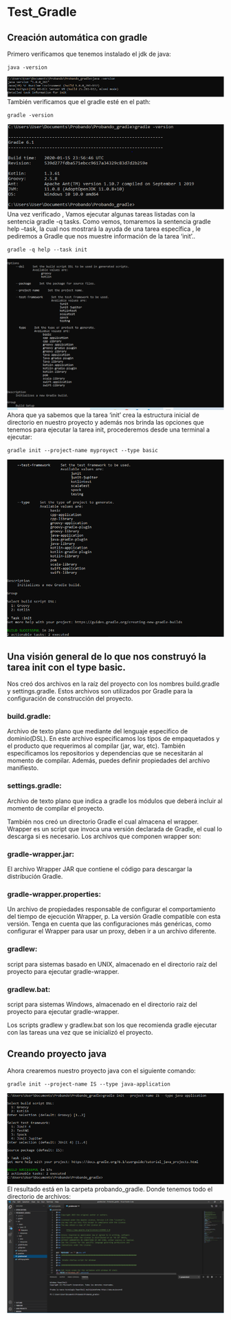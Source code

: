 # Test_Gradle
  ## Creación automática con gradle<br/>
  Primero verificamos que tenemos instalado el jdk de java:
  <pre><code>java -version </code></pre>
  ![texto cualquiera por si no carga la imagen](https://github.com/JoseCcari/Test_Gradle/blob/main/JAVA-VERSION.PNG)
  También verificamos que el gradle esté en el path:
  <pre><code>gradle -version </code></pre>
  ![texto cualquiera por si no carga la imagen](https://github.com/JoseCcari/Test_Gradle/blob/main/GRADLE.PNG)  
  Una vez verificado , Vamos ejecutar algunas tareas listadas con la sentencia gradle -q tasks. Como vemos, tomaremos la sentencia gradle help –task,  la cual nos mostrará la ayuda de una tarea específica , le pediremos a Gradle que  nos muestre información de la tarea ‘init’..
  <pre><code>gradle -q help --task init </code></pre>
  ![texto cualquiera por si no carga la imagen](https://github.com/JoseCcari/Test_Gradle/blob/main/java-help.PNG)  
  Ahora que ya sabemos que la tarea ‘init’ crea la estructura inicial de directorio en nuestro proyecto y  además nos brinda las opciones que tenemos para ejecutar la tarea init, procederemos desde una terminal a ejecutar:
  <pre><code>gradle init --project-name myproyect --type basic </code></pre>
  ![texto cualquiera por si no carga la imagen](https://github.com/JoseCcari/Test_Gradle/blob/main/ini_gradle.PNG)  
  
  ## Una visión general de lo que nos construyó la tarea init con el type basic.
Nos creó dos archivos en la raíz del proyecto con los nombres build.gradle y settings.gradle. Estos archivos son utilizados por Gradle para la configuración de construcción del proyecto.

### build.gradle:
Archivo de texto plano que mediante del lenguaje específico de dominio(DSL). En este archivo especificamos los tipos de empaquetados y el producto que requerimos al compilar (jar, war, etc). También especificamos los repositorios y dependencias que se necesitarán al momento de compilar. Además, puedes definir propiedades del archivo manifiesto.

### settings.gradle: 
Archivo de texto plano que indica a gradle los módulos que deberá incluir al momento de compilar el proyecto.

También nos creó un directorio Gradle el cual almacena el wrapper. Wrapper es un script que invoca una versión declarada de Gradle, el cual lo descarga si es necesario. Los archivos que componen wrapper son:

### gradle-wrapper.jar:
El archivo Wrapper JAR que contiene el código para descargar la distribución Gradle.

### gradle-wrapper.properties: 
Un archivo de propiedades responsable de configurar el comportamiento del tiempo de ejecución Wrapper, p. La versión Gradle compatible con esta versión. Tenga en cuenta que las configuraciones más genéricas, como configurar el Wrapper para usar un proxy, deben ir a un archivo diferente.

 ### gradlew: 
 script para sistemas basado en UNIX, almacenado en el directorio raíz del proyecto para ejecutar gradle-wrapper.

### gradlew.bat: 
script para sistemas Windows, almacenado en el directorio raiz del proyecto para ejecutar gradle-wrapper.

 Los scripts gradlew y gradlew.bat son los que recomienda gradle ejecutar con las tareas una vez que se inicializó el proyecto.
 ## Creando proyecto java
 Ahora crearemos nuestro proyecto java con el siguiente comando:
  <pre><code>gradle init --project-name IS --type java-application </code></pre>
  ![texto cualquiera por si no carga la imagen](https://github.com/JoseCcari/Test_Gradle/blob/main/JAVA_APP.PNG)  
  El resultado está en la carpeta probando_gradle.
  Donde tenemos todo el directorio de archivos:
  ![texto cualquiera por si no carga la imagen](https://github.com/JoseCcari/Test_Gradle/blob/main/archivos.PNG)  
  
  
